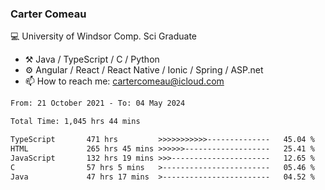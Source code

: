 ### Carter Comeau

💻 University of Windsor Comp. Sci Graduate

- ⚒️ Java / TypeScript / C / Python
- ⚙️ Angular / React / React Native / Ionic / Spring / ASP.net
- 📫 How to reach me: cartercomeau@icloud.com

<!--START_SECTION:waka-->

```txt
From: 21 October 2021 - To: 04 May 2024

Total Time: 1,045 hrs 44 mins

TypeScript       471 hrs         >>>>>>>>>>>--------------   45.04 %
HTML             265 hrs 45 mins >>>>>>-------------------   25.41 %
JavaScript       132 hrs 19 mins >>>----------------------   12.65 %
C                57 hrs 5 mins   >------------------------   05.46 %
Java             47 hrs 17 mins  >------------------------   04.52 %
```

<!--END_SECTION:waka-->
